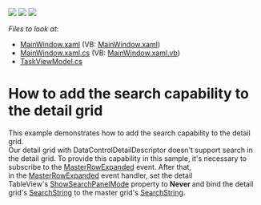 <!-- default badges list -->
![](https://img.shields.io/endpoint?url=https://codecentral.devexpress.com/api/v1/VersionRange/128648044/21.1.5%2B)
[![](https://img.shields.io/badge/Open_in_DevExpress_Support_Center-FF7200?style=flat-square&logo=DevExpress&logoColor=white)](https://supportcenter.devexpress.com/ticket/details/T165216)
[![](https://img.shields.io/badge/📖_How_to_use_DevExpress_Examples-e9f6fc?style=flat-square)](https://docs.devexpress.com/GeneralInformation/403183)
<!-- default badges end -->
<!-- default file list -->
*Files to look at*:

* [MainWindow.xaml](./CS/DetailGridSearchExample/MainWindow.xaml) (VB: [MainWindow.xaml](./VB/DetailGridSearchExample/MainWindow.xaml))
* [MainWindow.xaml.cs](./CS/DetailGridSearchExample/MainWindow.xaml.cs) (VB: [MainWindow.xaml.vb](./VB/DetailGridSearchExample/MainWindow.xaml.vb))
* [TaskViewModel.cs](./CS/DetailGridSearchExample/TaskViewModel.cs)
<!-- default file list end -->
# How to add the search capability to the detail grid


<p>This example demonstrates how to add the search capability to the detail grid.<br>Our detail grid with DataControlDetailDescriptor doesn't support search in the detail grid. To provide this capability in this sample, it's necessary to subscribe to the <a href="https://documentation.devexpress.com/WPF/DevExpress.Xpf.Grid.GridControl.MasterRowExpanded.event">MasterRowExpanded</a> event. After that, in the <a href="https://documentation.devexpress.com/WPF/DevExpress.Xpf.Grid.GridControl.MasterRowExpanded.event">MasterRowExpanded</a> event handler, set the detail TableView's <a href="https://documentation.devexpress.com/WPF/DevExpress.Xpf.Grid.DataViewBase.ShowSearchPanelMode.property">ShowSearchPanelMode</a> property to <strong>Never </strong>and bind the detail grid's <a href="https://documentation.devexpress.com/WPF/DevExpress.Xpf.Grid.DataViewBase.SearchString.property">SearchString</a> to the master grid's <a href="https://documentation.devexpress.com/WPF/DevExpress.Xpf.Grid.DataViewBase.SearchString.property">SearchString</a>.</p>

<br/>


